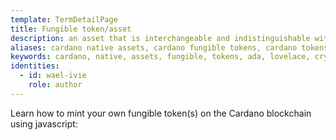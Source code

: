 ```yaml
---
template: TermDetailPage
title: Fungible token/asset
description: an asset that is interchangeable and indistinguishable with some other asset(s). Same denomination bills and coins are fungible assets, for example, like equal quantities of ada to lovelaces.
aliases: cardano native assets, cardano fungible tokens, cardano tokens, ada, lovelace, cardano currency, cryptocurrency
keywords: cardano, native, assets, fungible, tokens, ada, lovelace, cryptocurrency, crypto
identities:
  - id: wael-ivie
    role: author
---
```


Learn how to mint your own fungible token(s) on the Cardano blockchain using javascript:

<Page url="/guides/create-single-non-fungible-token" />
